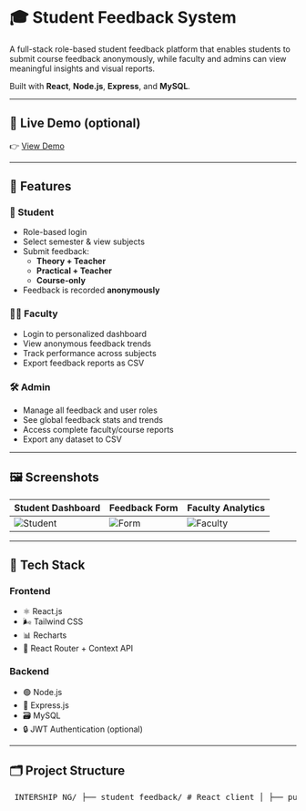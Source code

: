 # 🎓 Student Feedback System

A full-stack role-based student feedback platform that enables students to submit course feedback anonymously, while faculty and admins can view meaningful insights and visual reports.

Built with **React**, **Node.js**, **Express**, and **MySQL**.

---

## 🔗 Live Demo (optional)
👉 [View Demo](https://your-live-demo-link.com)

---

## 📌 Features

### 👤 Student
- Role-based login
- Select semester & view subjects
- Submit feedback:
  - **Theory + Teacher**
  - **Practical + Teacher**
  - **Course-only**
- Feedback is recorded **anonymously**

### 👨‍🏫 Faculty
- Login to personalized dashboard
- View anonymous feedback trends
- Track performance across subjects
- Export feedback reports as CSV

### 🛠️ Admin
- Manage all feedback and user roles
- See global feedback stats and trends
- Access complete faculty/course reports
- Export any dataset to CSV

---

## 🖼️ Screenshots

| Student Dashboard | Feedback Form | Faculty Analytics |
|-------------------|---------------|-------------------|
| ![Student](./screenshots/student_dashboard.png) | ![Form](./screenshots/feedback_form.png) | ![Faculty](./screenshots/faculty_dashboard.png) |

---

## 🧰 Tech Stack

### Frontend
- ⚛️ React.js
- 🌬️ Tailwind CSS
- 📊 Recharts
- 🔐 React Router + Context API

### Backend
- 🟢 Node.js
- 🚀 Express.js
- 🗃️ MySQL
- 🔒 JWT Authentication (optional)

---

## 🗂️ Project Structure
<pre> INTERSHIP_NG/ ├── student_feedback/ # React client │ ├── public/ │ ├── src/ │ │ ├── assets/ # Logos, background images │ │ ├── components/ │ │ │ ├── admin/ │ │ │ ├── common/ # Header, Sidebar (shared) │ │ │ ├── faculty/ # Recharts components │ │ │ └── student/ # SubjectTable, etc. │ │ ├── context/ # AuthContext.js │ │ ├── data/ # Dummy course/subject data │ │ ├── Pages/ │ │ │ ├── Admin/ │ │ │ ├── Faculty/ │ │ │ └── Student/ # Login, Dashboard, Settings, FeedbackForm │ │ ├── routes/ # ProtectedRoute.jsx │ │ ├── App.js │ │ ├── index.js │ │ └── tailwind.config.js │ ├── package.json │ └── README.md │ ├── server/ # Express backend │ ├── login_routes/ # Role-based login routes │ ├── db.js # MySQL connection config │ └── server.js # Express server entry │ ├── .gitignore ├── LICENSE └── README.md # You're reading it 😉 </pre>

